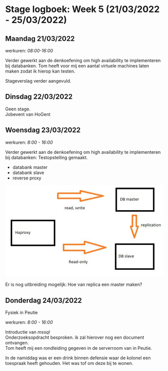 # Stage logboek: Week 5 (21/03/2022 - 25/03/2022)

## Maandag 21/03/2022

werkuren: _08:00-16:00_

Verder gewerkt aan de denkoefening om high availability te implementeren bij databanken. Tom heeft voor mij een aantal virtuele machines laten maken zodat ik hierop kan testen.

Stageverslag verder aangevuld.

## Dinsdag 22/03/2022

Geen stage.  
Jobevent van HoGent

## Woensdag 23/03/2022

werkuren: _8:00 - 16:00_

Verder gewerkt aan de denkoefening om high availability te implementeren bij databanken: Testopstelling gemaakt.

- databank master
- databank slave
- reverse proxy

![netwerk diagram](../notes/img/networkdiagram_db_replication.JPG)

Er is nog uitbreiding mogelijk: Hoe van replica een master maken?

## Donderdag 24/03/2022

Fysiek in Peutie

werkuren: _8:00 - 16:00_

Introductie van _mssql_  
Onderzoeksopdracht besproken. ik zal hierover nog een document ontvangen.  
Tom heeft mij een rondleiding gegeven in de serverroom van in Peutie.

In de namiddag was er een drink binnen defensie waar de kolonel een toespraak heeft gehouden. Het was tof om deze bij te wonen.
